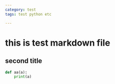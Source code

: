 ```yaml
---
category: test
tags: test python etc

---
```


# this is test markdown file

## second title

```python
def aa(a):
	print(a)
```
